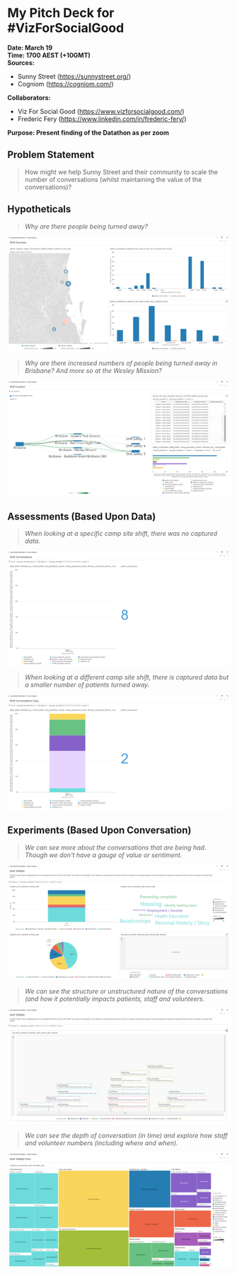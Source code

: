 # My Pitch Deck for #VizForSocialGood

**Date: March 19**<br>
**Time: 1700 AEST (+10GMT)**<br>
**Sources:**
* Sunny Street (https://sunnystreet.org/)
* Cogniom (https://cogniom.com/)

**Collaborators:**
* Viz For Social Good (https://www.vizforsocialgood.com/)
* Frederic Fery (https://www.linkedin.com/in/frederic-fery/)

**Purpose: Present finding of the Datathon as per zoom**<br>

## Problem Statement<br>

> How might we help Sunny Street and their community to scale the number of conversations (whilst maintaining the value of the conversations)?

## Hypotheticals<br>

> *Why are there people being turned away?*<br>

![Patients being turned away](sunnystreet-presentation-001.png)<br>

> *Why are there increased numbers of people being turned away in Brisbane? And more so at the Wesley Mission?*<br>

![Patients being turned away - more focus](sunnystreet-presentation-002.png)<br>

## Assessments (Based Upon Data)<br>

> *When looking at a specific camp site shift, there was no captured data.*<br>

![Sample data - 001](sunnystreet-presentation-003.png)<br>

> *When looking at a different camp site shift, there is captured data but a smaller number of patients turned away.*<br>

![Sample data - 002](sunnystreet-presentation-004.png)<br>

## Experiments (Based Upon Conversation)<br>

> *We can see more about the conversations that are being had. Though we don't have a gauge of value or sentiment.*<br>

![Sample data - 001](sunnystreet-presentation-005.png)<br>

> *We can see the structure or unstructured nature of the conversations (and how it potentially impacts patients, staff and volunteers.*<br>

![Sample data - 002](sunnystreet-presentation-006.png)<br>

> *We can see the depth of conversation (in time) and explore how staff and volunteer numbers (including where and when).*<br>

![Sample data - 002](sunnystreet-presentation-007.png)<br>
